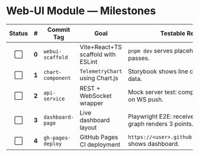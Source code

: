 # Web‑UI Module — Milestones

| Status |   #   | Commit Tag        | Goal                               | Testable Result                                              |
| :----: | :---: | ----------------- | ---------------------------------- | ------------------------------------------------------------ |
|   ⬜️   | **0** | `webui-scaffold`  | Vite+React+TS scaffold with ESLint | `pnpm dev` serves placeholder page, lint passes.             |
|   ⬜️   | **1** | `chart-component` | `TelemetryChart` using Chart.js    | Storybook shows line chart with mock data.                   |
|   ⬜️   | **2** | `api-service`     | REST + WebSocket wrapper           | Mock server test: component updates on WS push.              |
|   ⬜️   | **3** | `dashboard-page`  | Live dashboard layout              | Playwright E2E: receives 3 packets → graph renders 3 points. |
|   ⬜️   | **4** | `gh-pages-deploy` | GitHub Pages CI deployment         | `https://<user>.github.io/QartvelNest` shows dashboard.      |
